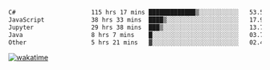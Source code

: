 <!--START_SECTION:waka-->

```txt
C#                     115 hrs 17 mins █████████████▒░░░░░░░░░░░   53.59 %
JavaScript             38 hrs 33 mins  ████▒░░░░░░░░░░░░░░░░░░░░   17.92 %
Jupyter                29 hrs 38 mins  ███▒░░░░░░░░░░░░░░░░░░░░░   13.77 %
Java                   8 hrs 7 mins    █░░░░░░░░░░░░░░░░░░░░░░░░   03.78 %
Other                  5 hrs 21 mins   ▓░░░░░░░░░░░░░░░░░░░░░░░░   02.49 %
```

<!--END_SECTION:waka-->
[![wakatime](https://wakatime.com/badge/user/6c2f442e-41b4-42e3-bc06-d5d8203ad1da.svg)](https://wakatime.com/@6c2f442e-41b4-42e3-bc06-d5d8203ad1da)
